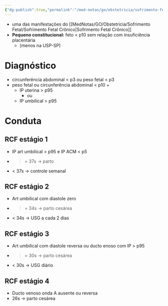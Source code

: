 ```yaml
---
{"dg-publish":true,"permalink":"/med-notas/go/obstetricia/sofrimento-fetal/restricao-de-crescimento-fetal/","tags":["review"]}
---
```


- uma das manifestações do [[MedNotas/GO/Obstetricia/Sofrimento Fetal/Sofrimento Fetal Crônico\|Sofrimento Fetal Crônico]]
- **Pequeno constitucional:** feto < p10 sem relação com insuficiência placentária
	- (menos na USP-SP)

# Diagnóstico
- circunferência abdominal < p3 ou peso fetal < p3
- peso fetal ou circunferência abdominal < p10 +
	- IP uterina > p95 
		- ou
	- IP umbilical > p95

# Conduta
## RCF estágio 1
- IP art umbilical > p95 e IP ACM < p5
- >= 37s -> parto
- < 37s -> controle semanal
## RCF estágio 2
- Art umbilical com diastole zero
- >= 34s -> parto cesárea
- < 34s -> USG a cada 2 dias
## RCF estágio 3
- Art umbilical com diastole reversa ou ducto enoso com IP > p95
- >= 30s -> parto cesárea
- < 30s -> USG diário
## RCF estágio 4
- Ducto venoso onda A ausente ou reversa
- 26s -> parto cesárea